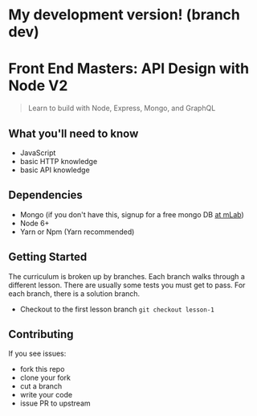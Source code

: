 # My development version! (branch dev)

# Front End Masters: API Design with Node V2
> Learn to build with Node, Express, Mongo, and GraphQL

## What you'll need to know
* JavaScript
* basic HTTP knowledge
* basic API knowledge

## Dependencies
* Mongo (if you don't have this, signup for a free mongo DB [at mLab](https://mlab.com/))
* Node 6+
* Yarn or Npm (Yarn recommended)

## Getting Started
The curriculum is broken up by branches. Each branch walks through a different lesson. There are usually some tests you must get to pass. For each branch, there is a solution branch.

* Checkout to the first lesson branch `git checkout lesson-1`

## Contributing
If you see issues:

* fork this repo
* clone your fork
* cut a branch
* write your code
* issue PR to upstream
